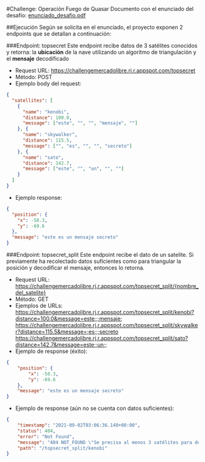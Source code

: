 #Challenge: Operación Fuego de Quasar
Documento con el enunciado del desafío: [enunciado_desafio.pdf](https://github.com/fb91/triangulacion-ejercicio/tree/master/doc/enunciado_desafio.pdf)

##Ejecución
Según se solicita en el enunciado, el proyecto exponen 2 endpoints que se detallan a continuación:

###Endpoint: topsecret
Este endpoint recibe datos de 3 satélites conocidos y retorna: la **ubicación** de la nave utilizando un algoritmo de triangulación y el **mensaje** decodificado
* Request URL: https://challengemercadolibre.rj.r.appspot.com/topsecret
* Método: POST
* Ejemplo body del request:
```json
{
  "satellites": [
    {
      "name": "kenobi",
      "distance": 100.0,
      "message": ["este", "", "", "mensaje", ""]
    }, {
      "name": "skywalker",
      "distance": 115.5,
      "message": ["", "es", "", "", "secreto"]
    }, {
      "name": "sato",
      "distance": 142.7,
      "message": ["este", "", "un", "", ""]
    }
  ]
}
```
* Ejemplo response:
```json
{
  "position": {
    "x": -58.3,
    "y": -69.6
  },
  "message": "este es un mensaje secreto"
}
```

###Endpoint: topsecret_split
Este endpoint recibe el dato de un satelite. Si previamente ha recolectado datos suficientes como para triangular la posición y decodificar el mensaje, entonces lo retorna.
* Request URL: https://challengemercadolibre.rj.r.appspot.com/topsecret_split/{nombre_del_satelite}
* Método: GET
* Ejemplos de URLs:
  https://challengemercadolibre.rj.r.appspot.com/topsecret_split/kenobi?distance=100.0&message=este;;;mensaje;
  https://challengemercadolibre.rj.r.appspot.com/topsecret_split/skywalker?distance=115.5&message=;es;;;secreto
  https://challengemercadolibre.rj.r.appspot.com/topsecret_split/sato?distance=142.7&message=este;;un;;
* Ejemplo de response (éxito):
```json
{
    "position": {
        "x": -58.3,
        "y": -69.6
    },
    "message": "este es un mensaje secreto"
}
```
* Ejemplo de response (aún no se cuenta con datos suficientes):
```json
{
    "timestamp": "2021-09-02T03:06:36.140+00:00",
    "status": 404,
    "error": "Not Found",
    "message": "404 NOT_FOUND \"Se precisa al menos 3 satélites para determinar con precisión la ubicación\"; nested exception is java.lang.Exception: Se precisa al menos 3 satélites para determinar con precisión la ubicación",
    "path": "/topsecret_split/kenobi"
}
```